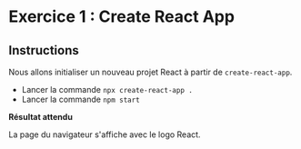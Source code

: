 # Exercice 1 : Create React App

## Instructions

Nous allons initialiser un nouveau projet React à partir de `create-react-app`.

* Lancer la commande `npx create-react-app .`
* Lancer la commande `npm start`

**Résultat attendu**

La page du navigateur s'affiche avec le logo React.

